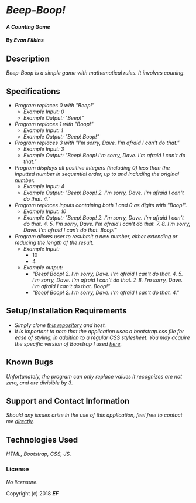 # _Beep-Boop!_

#### _A Counting Game_

#### By _**Evan Filkins**_

## Description

_Beep-Boop is a simple game with mathematical rules. It involves couning._

## Specifications
* _Program replaces 0 with "Beep!"_
  * _Example Input: 0_
  * _Example Output: "Beep!"_
* _Program replaces 1 with "Boop!"_
  * _Example Input: 1_
  * _Example Output: "Beep! Boop!"_
* _Program replaces 3 with "I'm sorry, Dave. I'm afraid I can't do that."_
  * _Example Input: 3_
  * _Example Output: "Beep! Boop! I'm sorry, Dave. I'm afraid I can't do that."_
* _Program displays all positive integers (including 0) less than the inputted number in sequential order, up to and including the original number._
  * _Example Input: 4_
  * _Example Output: "Beep! Boop! 2. I'm sorry, Dave. I'm afraid I can't do that. 4."_
* _Program replaces inputs containing both 1 and 0 as digits with "Boop!"._
  * _Example Input: 10_
  * _Example Output: "Beep! Boop! 2. I'm sorry, Dave. I'm afraid I can't do that. 4. 5. I'm sorry, Dave. I'm afraid I can't do that. 7. 8. I'm sorry, Dave. I'm afraid I can't do that. Boop!"_
* _Program allows user to resubmit a new number, either extending or reducing the length of the result._
  * _Example Input:_
    * 10
    * 4
  * _Example output:_
    * _"Beep! Boop! 2. I'm sorry, Dave. I'm afraid I can't do that. 4. 5. I'm sorry, Dave. I'm afraid I can't do that. 7. 8. I'm sorry, Dave. I'm afraid I can't do that. Boop!"_
    * _"Beep! Boop! 2. I'm sorry, Dave. I'm afraid I can't do that. 4."_



## Setup/Installation Requirements
* _Simply clone [this repository](https://github.com/GrumpyEwok/beep-boop.git) and host._
* _It is important to note that the application uses a bootstrap.css file for ease of styling, in addition to a regular CSS stylesheet. You may acquire the specific version of Boostrap I used [here](https://getbootstrap.com/docs/4.1/getting-started/download/)._

## Known Bugs
_Unfortunately, the program can only replace values it recognizes are not zero, and are divisible by 3._

## Support and Contact Information
_Should any issues arise in the use of this application, feel free to contact me [directly](mailto:evanfilkins@gmail.com)._


## Technologies Used

_HTML, Bootstrap, CSS, JS._

### License

*No licensure.*

Copyright (c) 2018 **_EF_**
